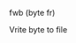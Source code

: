 <span style='color:var(--vscode-symbolIcon-methodForeground);'>fwb</span> (<span style='color:var(--vscode-symbolIcon-variableForeground);'>byte fr</span>) 

Vrite byte to file
